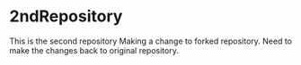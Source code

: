 # 2ndRepository
This is the second repository
Making a change to forked repository. Need to make the changes back to original repository.
